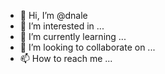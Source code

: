 - 👋 Hi, I’m @dnale
- 👀 I’m interested in ...
- 🌱 I’m currently learning ...
- 💞️ I’m looking to collaborate on ...
- 📫 How to reach me ...

<!---
dnale/dnale is a ✨ special ✨ repository because its `README.md` (this file) appears on your GitHub profile.
You can click the Preview link to take a look at your changes.
--->
